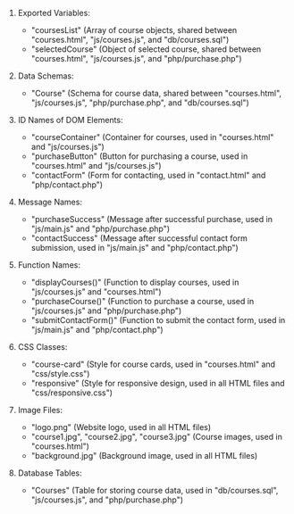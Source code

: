 1. Exported Variables:
   - "coursesList" (Array of course objects, shared between "courses.html", "js/courses.js", and "db/courses.sql")
   - "selectedCourse" (Object of selected course, shared between "courses.html", "js/courses.js", and "php/purchase.php")

2. Data Schemas:
   - "Course" (Schema for course data, shared between "courses.html", "js/courses.js", "php/purchase.php", and "db/courses.sql")

3. ID Names of DOM Elements:
   - "courseContainer" (Container for courses, used in "courses.html" and "js/courses.js")
   - "purchaseButton" (Button for purchasing a course, used in "courses.html" and "js/courses.js")
   - "contactForm" (Form for contacting, used in "contact.html" and "php/contact.php")

4. Message Names:
   - "purchaseSuccess" (Message after successful purchase, used in "js/main.js" and "php/purchase.php")
   - "contactSuccess" (Message after successful contact form submission, used in "js/main.js" and "php/contact.php")

5. Function Names:
   - "displayCourses()" (Function to display courses, used in "js/courses.js" and "courses.html")
   - "purchaseCourse()" (Function to purchase a course, used in "js/courses.js" and "php/purchase.php")
   - "submitContactForm()" (Function to submit the contact form, used in "js/main.js" and "php/contact.php")

6. CSS Classes:
   - "course-card" (Style for course cards, used in "courses.html" and "css/style.css")
   - "responsive" (Style for responsive design, used in all HTML files and "css/responsive.css")

7. Image Files:
   - "logo.png" (Website logo, used in all HTML files)
   - "course1.jpg", "course2.jpg", "course3.jpg" (Course images, used in "courses.html")
   - "background.jpg" (Background image, used in all HTML files)

8. Database Tables:
   - "Courses" (Table for storing course data, used in "db/courses.sql", "js/courses.js", and "php/purchase.php")